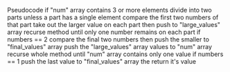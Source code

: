 Pseudocode
if "num" array contains 3 or more elements
  divide into two parts
  unless a part has a single element
    compare the first two numbers of that part
  take out the larger value on each part then push to "large_values" array
  recurse method until only one number remains on each part
if numbers == 2
  compare the final two numbers then push the smaller to "final_values" array
  push the "large_values" array values to "num" array
  recurse whole method until "num" array contains only one value
if numbers == 1
  push the last value to "final_values" array the return it's value